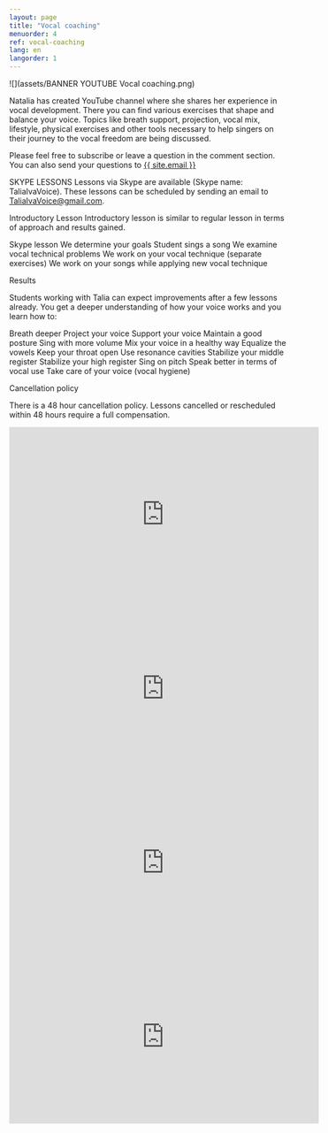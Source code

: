 ```yaml
---
layout: page
title: "Vocal coaching"
menuorder: 4
ref: vocal-coaching
lang: en
langorder: 1
---
```


![](assets/BANNER YOUTUBE Vocal coaching.png)

Natalia has created YouTube channel where she shares her experience in vocal development. There you can find various exercises that shape and balance your voice. Topics like breath support, projection, vocal mix, lifestyle, physical exercises and other tools necessary to help singers on their journey to the vocal freedom are being discussed. 

Please feel free to subscribe or leave a question in the comment section. You can also send your questions to <a href="mailto:{{ site.email }}">{{ site.email }}</a>

SKYPE LESSONS
Lessons via Skype are available (Skype name: TaliaIvaVoice). These lessons can be scheduled by sending an email to TaliaIvaVoice@gmail.com.

Introductory Lesson
Introductory lesson is similar to regular lesson in terms of approach and results gained.

Skype lesson
We determine your goals
Student sings a song
We examine vocal technical problems
We work on your vocal technique (separate exercises)
We work on your songs while applying new vocal technique


Results

Students working with Talia can expect improvements after a few lessons already. You get a deeper understanding of how your voice works and you learn how to:

Breath deeper
Project your voice
Support your voice
Maintain a good posture
Sing with more volume
Mix your voice in a healthy way
Equalize the vowels
Keep your throat open
Use resonance cavities
Stabilize your middle register
Stabilize your high register
Sing on pitch
Speak better in terms of vocal use
Take care of your voice (vocal hygiene)


Cancellation policy

There is a 48 hour cancellation policy. Lessons cancelled or rescheduled within 48 hours require a full compensation.


<iframe width="560" height="315" src="https://www.youtube.com/embed/MKi71AN3mgg" frameborder="0" allow="autoplay; encrypted-media" allowfullscreen></iframe>

<iframe width="560" height="315" src="https://www.youtube.com/embed/bNK8kpnJadM" frameborder="0" allow="autoplay; encrypted-media" allowfullscreen></iframe>

<iframe width="560" height="315" src="https://www.youtube.com/embed/GO_vvl4sVm4" frameborder="0" allow="autoplay; encrypted-media" allowfullscreen></iframe>

<iframe width="560" height="315" src="https://www.youtube.com/embed/yMqwdPOirCc" frameborder="0" allow="autoplay; encrypted-media" allowfullscreen></iframe>
